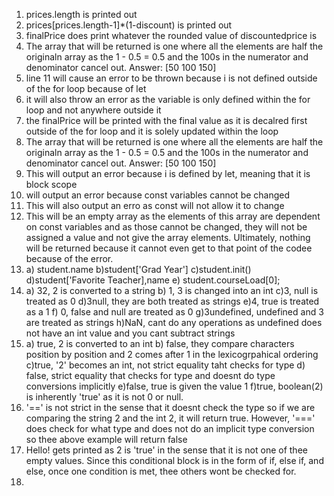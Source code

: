 1. prices.length is printed out
2. prices[prices.length-1]*(1-discount) is printed out
3. finalPrice does print whatever the rounded value of discountedprice is
4. The array that will be returned is one where all the elements are half the originaln array as the 1 - 0.5 = 0.5 and the 100s in the numerator and denominator cancel out. Answer: [50 100 150]
5. line 11 will cause an error to be thrown because i is not defined outside of the for loop because of let
6. it will also throw an error as the variable is only defined within the for loop and not anywhere outside it
7. the finalPrice will be printed with the final value as it is decalred first outside of the for loop and it is solely updated within the loop
8. The array that will be returned is one where all the elements are half the originaln array as the 1 - 0.5 = 0.5 and the 100s in the numerator and denominator cancel out. Answer: [50 100 150]
9. This will output an error because i is defined by let, meaning that it is block scope
10. will output an error because const variables cannot be changed 
11. This will also output an erro as const will not allow it to change
12. This will be an empty array as the elements of this array are dependent on const variables and as those cannot be changed, they will not be assigned a value and not give the array elements.  Ultimately, nothing will be returned because it cannot even get to that point of the codee because of the error.
13. a) student.name b)student['Grad Year'] c)student.init() d)student['Favorite Teacher],name e) student.courseLoad[0];
14.  a) 32, 2 is converted to a string b) 1, 3 is changed into an int c)3, null is treated as 0 d)3null, they are both treated as strings e)4, true is treated as a 1 f) 0, false and null are treated as 0 g)3undefined, undefined and 3 are treated as strings h)NaN, cant do any operations as undefined does not have an int value and you cant subtract strings
15.  a) true, 2 is converted to an int b) false, they compare characters position by position and 2 comes after 1 in the lexicogrpahical ordering c)true, '2' becomes an int, not strict equality taht checks for type d) false, strict equality that checks for type and doesnt do type conversions implicitly e)false, true is given the value 1  f)true, boolean(2) is inherently 'true' as it is not 0 or null.
16.  '==' is not strict in the sense that it doesnt check the type so if we are comparing the string 2 and the int 2, it will return true.  However, '===' does check for what type and does not do an implicit type conversion so thee above example will return false
17.  Hello! gets printed as 2 is 'true' in the sense that it is not one of thee empty values.  Since this conditional block is in the form of if, else if, and else, once one condition is met, thee others wont be checked for.
19. 